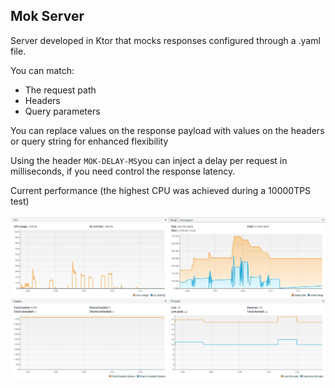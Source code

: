 ## Mok Server

Server developed in Ktor that mocks responses configured through a .yaml file.

You can match:
* The request path
* Headers
* Query parameters

You can replace values on the response payload with values on the headers or query string for enhanced flexibility

Using the header `MOK-DELAY-MS`you can inject a delay per request in milliseconds, if you need control the response latency.

Current performance (the highest CPU was achieved during a 10000TPS test)

![Performance](PerformanceMok.png)